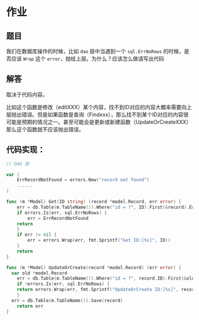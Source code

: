 # 作业
## 题目
我们在数据库操作的时候，比如 `dao` 层中当遇到一个 `sql.ErrNoRows` 的时候，是否应该 `Wrap` 这个 `error`，抛给上层。为什么？应该怎么做请写出代码

## 解答
取决于代码内容。

比如这个函数是修改（editXXX）某个内容，找不到ID对应的内容大概率需要向上层抛出错误。但是如果函数是查询（Findxxx），那么找不到某个ID对应的内容很可能是预期的情况之一。甚至可能会是更新或新建函数（UpdateOrCreateXXX）那么这个函数就不应该抛出错误。

## 代码实现：
```go
// DAO 层

var (
	ErrRecordNotFound = errors.New("record not found")
	......
)

func (m *Model) Get(ID string) (record *model.Record, err error) {
	err = db.Table(m.TableName()).Where("id = ?", ID).First(&record).Error
	if errors.Is(err, sql.ErrNoRows) {
		err = ErrRecordNotFound
    return
	}
	if err != nil {
		err = errors.Wrap(err, fmt.Sprintf("Get ID:[%s]", ID))
	}
	return
}

func (m *Model) UpdateOrCreate(record *model.Record) (err error) {
  var old *model.Record
	err = db.Table(m.TableName()).Where("id = ?", record.ID).First(&old).Error
	if !errors.Is(err, sql.ErrNoRows) {
    return errors.Wrap(err, fmt.Sprintf("UpdateOrCreate ID:[%s]", record.ID))
	}
  err = db.Table(m.TableName()).Save(record)
	return err
}
```
